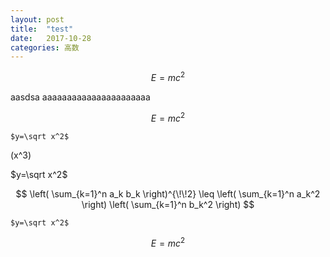 ```yaml
---
layout: post
title:  "test"
date:   2017-10-28
categories: 高数
---
```


```math
E = mc^2
```
aasdsa
aaaaaaaaaaaaaaaaaaaaaa

```math
E = mc^2
```

`$y=\sqrt x^2$`

\(x^3\)

$y=\sqrt x^2$

$$
\left( \sum_{k=1}^n a_k b_k \right)^{\!\!2} 
\leq 
\left( \sum_{k=1}^n a_k^2 \right) 
\left( \sum_{k=1}^n b_k^2 \right)
$$

`$y=\sqrt x^2$`
```math
E = mc^2
```

